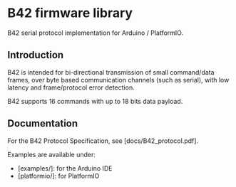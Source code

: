 # B42 firmware library #

B42 serial protocol implementation for Arduino / PlatformIO.

## Introduction ##

B42 is intended for bi-directional transmission of small command/data frames,
over byte based communication channels (such as serial),
with low latency and frame/protocol error detection.

B42 supports 16 commands with up to 18 bits data payload.

## Documentation ##

For the B42 Protocol Specification, see [docs/B42_protocol.pdf].

Examples are available under:

* [examples/]: for the Arduino IDE
* [platformio/]: for PlatformIO
